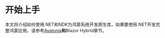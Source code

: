 # 开始上手

本文将介绍如何使用.NET和NDK为鸿蒙系统开发原生库，如果要使用.NET开发完整鸿蒙应用，请参考[Avalonia](avalonia/introduction.md)**和**Blazor Hybrid章节。
